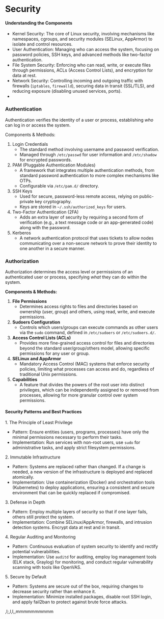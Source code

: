# **Security**

#### Understanding the Components

-   Kernel Security: The core of Linux security, involving mechanisms like namespaces, cgroups, and security modules (SELinux, AppArmor) to isolate and control resources.
-   User Authentication: Managing who can access the system, focusing on password policies, SSH keys, and advanced methods like two-factor authentication.
-   File System Security: Enforcing who can read, write, or execute files through permissions, ACLs (Access Control Lists), and encryption for data at rest.
-   Network Security: Controlling incoming and outgoing traffic with firewalls (`iptables`, `firewalld`), securing data in transit (SSL/TLS), and reducing exposure (disabling unused services, ports).
-   
### Authentication

Authentication verifies the identity of a user or process, establishing *who* can log in or access the system.

Components & Methods:

1.  Login Credentials
    -   The standard method involving username and password verification.
    -   Managed through `/etc/passwd` for user information and `/etc/shadow` for encrypted passwords.
2.  PAM (Pluggable Authentication Modules)
    -   A framework that integrates multiple authentication methods, from standard password authentication to more complex mechanisms like OTPs.
    -   Configurable via `/etc/pam.d/` directory.
3.  SSH Keys
    -   Used for secure, password-less remote access, relying on public-private key cryptography.
    -   Keys are stored in `~/.ssh/authorized_keys` for users.
4.  Two-Factor Authentication (2FA)
    -   Adds an extra layer of security by requiring a second form of verification (e.g., a text message code or an app-generated code) along with the password.
5.  Kerberos
    -   A network authentication protocol that uses tickets to allow nodes communicating over a non-secure network to prove their identity to one another in a secure manner.

### Authorization

Authorization determines the access level or permissions of an authenticated user or process, specifying *what* they can do within the system.

**Components & Methods:**

1.  **File Permissions**
    - Determines access rights to files and directories based on ownership (user, group) and others, using read, write, and execute permissions.
2.  **Sudoers Configuration**
    - Controls which users/groups can execute commands as other users via the `sudo` command, defined in `/etc/sudoers` or `/etc/sudoers.d/`.
3.  **Access Control Lists (ACLs)**
    - Provides more fine-grained access control for files and directories beyond the standard user/group/others model, allowing specific permissions for any user or group.
4.  **SELinux and AppArmor**
    - Mandatory Access Control (MAC) systems that enforce security policies, limiting what processes can access and do, regardless of traditional Unix permissions.
5.  **Capabilities**
    - A feature that divides the powers of the root user into distinct privileges, which can be independently assigned to or removed from processes, allowing for more granular control over system permissions.

#### Security Patterns and Best Practices

1\. The Principle of Least Privilege
-   Pattern: Ensure entities (users, programs, processes) have only the minimal permissions necessary to perform their tasks.
-   Implementation: Run services with non-root users, use `sudo` for administrative tasks, and apply strict filesystem permissions.

2\. Immutable Infrastructure
-   Pattern: Systems are replaced rather than changed. If a change is needed, a new version of the infrastructure is deployed and replaced atomically.
-   Implementation: Use containerization (Docker) and orchestration tools (Kubernetes) to deploy applications, ensuring a consistent and secure environment that can be quickly replaced if compromised.

3\. Defense in Depth
-   Pattern: Employ multiple layers of security so that if one layer fails, others still protect the system.
-   Implementation: Combine SELinux/AppArmor, firewalls, and intrusion detection systems. Encrypt data at rest and in transit.

4\. Regular Auditing and Monitoring
-   Pattern: Continuous evaluation of system security to identify and rectify potential vulnerabilities.
-   Implementation: Use `auditd` for auditing, employ log management tools (ELK stack, Graylog) for monitoring, and conduct regular vulnerability scanning with tools like OpenVAS.

5\. Secure by Default
-   Pattern: Systems are secure out of the box, requiring changes to decrease security rather than enhance it.
-   Implementation: Minimize installed packages, disable root SSH login, and apply fail2ban to protect against brute force attacks.

,l;,l,l,,mmmmmmmmmm